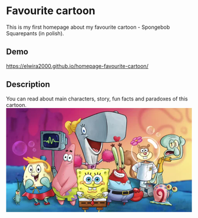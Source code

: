 # Favourite cartoon
This is my first homepage about my favourite cartoon - Spongebob Squarepants (in polish).
## Demo
https://elwira2000.github.io/homepage-favourite-cartoon/
## Description
You can read about main characters, story, fun facts and paradoxes of this cartoon.
![Main characters](https://github.com/Elwira2000/homepage-favourite-cartoon/blob/main/images/ekipa.jpg?raw=true)
